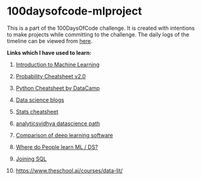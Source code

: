# 100daysofcode-mlproject
This is a part of the 100DaysOfCode challenge. It is created with intentions to make projects while committing to the challenge. The daily logs of the timeline can be viewed from [here](https://github.com/dharm18/100-days-of-code/blob/master/log.md).

**Links which I have used to learn:** 
1. [Introduction to Machine Learning](https://www.datacamp.com/courses/introduction-to-machine-learning-with-r)
2. [Probability Cheatsheet v2.0](https://www.sas.upenn.edu/~astocker/lab/teaching-files/PSYC739-2016/probability_cheatsheet.pdf)
3. [Python Cheatsheet by DataCamp](https://s3.amazonaws.com/assets.datacamp.com/blog_assets/PythonForDataScience.pdf)
4. [Data science blogs](https://www.kdnuggets.com/websites/blogs.html)
5. [Stats cheatsheet](http://web.mit.edu/~csvoss/Public/usabo/stats_handout.pdf)
6. [analyticsvidhya datascience path](https://trainings.analyticsvidhya.com/courses/course-v1:AnalyticsVidhya+LPDS2019+LPDS2019_T1/course/)
7. [Comparison of deep learning software](https://en.wikipedia.org/wiki/Comparison_of_deep_learning_software)
8. [Where do People learn ML / DS?](https://www.kaggle.com/sudalairajkumar/where-do-people-learn-ml-ds)
9. [Joining SQL](https://campus.datacamp.com/courses/joining-data-in-postgresql/set-theory-clauses?ex=1)

10. https://www.theschool.ai/courses/data-lit/